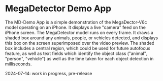 # MegaDetector Demo App
The MD-Demo App is a simple demonstration of the MegaDector-V6c model operating on an iPhone. It displays a live "camera" feed on the iPhone screen. The MegaDetector model runs on every frame. It draws a shaded box around any animals, people, or vehicles detected, and displays this box on the screen superimposed over the video preview. The shaded box includes a central region, which could be used for future autofocus feature, as well as text fields which identify the object class ("animal", "person", "vehicle") as well as the time taken for each object detection in milliseconds.

2024-07-14: work in progress, pre-release
